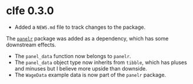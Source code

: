 # clfe 0.3.0

* Added a `NEWS.md` file to track changes to the package.

The [`panelr`](https://github.com/jacob-long/panelr) package was added as a
dependency, which has some downstream effects. 

* The `panel_data` function now belongs to `panelr`. 
* The `panel_data` object type now inherits from `tibble`, which has pluses
and minuses but I believe more upside than downside.
* The `WageData` example data is now part of the `panelr` package.



